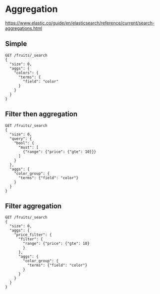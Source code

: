 # Aggregation

https://www.elastic.co/guide/en/elasticsearch/reference/current/search-aggregations.html

## Simple

```shell
GET /fruits/_search
{
  "size": 0,
  "aggs": {
    "colors": {
      "terms": {
        "field": "color"
      }
    }
  }
}
```

## Filter then aggregation

```shell
GET /fruits/_search
{
  "size": 0,
  "query": {
    "bool": {
      "must": [
        {"range": {"price": {"gte": 10}}}
      ]
    }
  },
  "aggs": {
    "color_group": {
      "terms": {"field": "color"}
    }
  }
}
```

## Filter aggregation

```shell
GET /fruits/_search
{
  "size": 0,
  "aggs": {
    "price_filter": {
      "filter": {
        "range": {"price": {"gte": 10}
        }
      },
      "aggs": {
        "color_group": {
          "terms": {"field": "color"}
        }
      }
    }
  }
}
```
